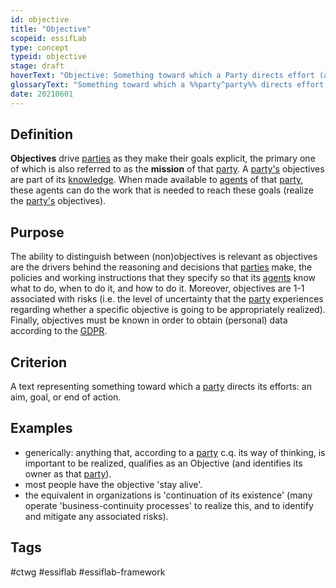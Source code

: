 ```yaml
---
id: objective
title: "Objective"
scopeid: essifLab
type: concept
typeid: objective
stage: draft
hoverText: "Objective: Something toward which a Party directs effort (an aim, goal, or end of action)."
glossaryText: "Something toward which a %%party^party%% directs effort (an aim, goal, or end of action)."
date: 20210601
---
```


## Definition
**Objectives** drive [parties](party) as they make their goals explicit, the primary one of which is also referred to as the **mission** of that [party](party). A [party's](party) objectives are part of its [knowledge](knowledge). When made available to [agents](agent) of that [party](party), these agents can do the work that is needed to reach these goals (realize the [party's](party) objectives).

## Purpose
The ability to distinguish between (non)objectives is relevant as objectives are the drivers behind the reasoning and decisions that [parties](party) make, the policies and working instructions that they specify so that its [agents](agent) know what to do, when to do it, and how to do it. Moreover, objectives are 1-1 associated with risks (i.e. the level of uncertainty that the [party](party) experiences regarding whether a specific objective is going to be appropriately realized). Finally, objectives must be known in order to obtain (personal) data according to the [GDPR](https://eur-lex.europa.eu/eli/reg/2016/679/oj).

## Criterion
A text representing something toward which a [party](party) directs its efforts: an aim, goal, or end of action.

## Examples
- generically: anything that, according to a [party](party) c.q. its way of thinking, is important to be realized, qualifies as an Objective (and identifies its owner as that [party](party)).
- most people have the objective 'stay alive'.
- the equivalent in organizations is 'continuation of its existence' (many operate 'business-continuity processes' to realize this, and to identify and mitigate any associated risks).

## Tags
#ctwg #essiflab #essiflab-framework